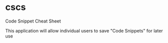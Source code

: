 # cscs

Code Snippet Cheat Sheet

This application will allow individual users to save "Code Snippets" for later use
